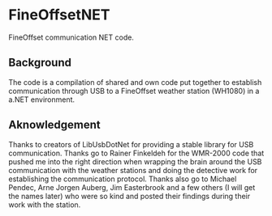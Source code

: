 # FineOffsetNET
FineOffset communication NET code.

## Background
The code is a compilation of shared and own code put together to establish communication through USB to a 
FineOffset weather station (WH1080) in a a.NET environment. 

## Aknowledgement
Thanks to creators of LibUsbDotNet for providing a stable library for USB communication.
Thanks go to Rainer Finkeldeh for the WMR-2000 code that pushed me into the right direction when wrapping the brain
around the USB communication with the weather stations and doing the detective work for establishing the communication
protocol.
Thanks also go to Michael Pendec, Arne Jorgen Auberg, Jim Easterbrook and a few others (I will get the names later)
who were so kind and posted their findings during their work with the station.

